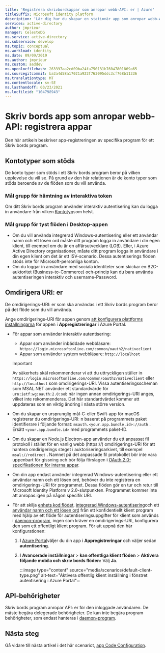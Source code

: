 ```yaml
---
title: 'Registrera skrivbordsappar som anropar webb-API: er | Azure'
titleSuffix: Microsoft identity platform
description: 'Lär dig hur du skapar en stationär app som anropar webb-API: er (app-registrering)'
services: active-directory
author: jmprieur
manager: CelesteDG
ms.service: active-directory
ms.subservice: develop
ms.topic: conceptual
ms.workload: identity
ms.date: 09/09/2019
ms.author: jmprieur
ms.custom: aaddev
ms.openlocfilehash: 263397aa2cd09ba24fa750131b76047801869a65
ms.sourcegitcommit: ba3a4d58a17021a922f763095ddc3cf768b11336
ms.translationtype: MT
ms.contentlocale: sv-SE
ms.lasthandoff: 03/23/2021
ms.locfileid: "104798943"
---
```

# <a name="desktop-app-that-calls-web-apis-app-registration"></a>Skriv bords app som anropar webb-API: registrera appar

Den här artikeln beskriver app-registreringen av specifika program för ett Skriv bords program.

## <a name="supported-account-types"></a>Kontotyper som stöds

De konto typer som stöds i ett Skriv bords program beror på vilken upplevelse du vill se. På grund av den här relationen är de konto typer som stöds beroende av de flöden som du vill använda.

### <a name="audience-for-interactive-token-acquisition"></a>Mål grupp för hämtning av interaktiva token

Om ditt Skriv bords program använder interaktiv autentisering kan du logga in användare från vilken [Kontotyp](quickstart-register-app.md)som helst.

### <a name="audience-for-desktop-app-silent-flows"></a>Mål grupp för tyst flöden i Desktop-appen

- Om du vill använda integrerad Windows-autentisering eller ett användar namn och ett lösen ord måste ditt program logga in användare i din egen klient, till exempel om du är en affärsutvecklare (LOB). Eller, i Azure Active Directory organisationer, måste ditt program logga in användare i din egen klient om det är ett ISV-scenario. Dessa autentiserings flöden stöds inte för Microsoft-personliga konton.
- Om du loggar in användare med sociala identiteter som skickar en B2C-auktoritet (Business-to-Commerce) och-princip kan du bara använda autentiseringen interaktiv och username-Password.

## <a name="redirect-uris"></a>Omdirigera URI: er

De omdirigerings-URI: er som ska användas i ett Skriv bords program beror på det flöde som du vill använda.

Ange omdirigerings-URI för appen genom [att konfigurera plattforms inställningarna](quickstart-register-app.md#add-a-redirect-uri) för appen i **Appregistreringar** i Azure Portal.

- För appar som använder interaktiv autentisering:
  - Appar som använder inbäddade webbläsare: `https://login.microsoftonline.com/common/oauth2/nativeclient`
  - Appar som använder system webbläsare: `http://localhost`

  > [!IMPORTANT]
  > Av säkerhets skäl rekommenderar vi att du uttryckligen ställer in `https://login.microsoftonline.com/common/oauth2/nativeclient` eller `http://localhost` som omdirigerings-URI. Vissa autentiseringsscheman som MSAL.NET använder ett standardvärde för `urn:ietf:wg:oauth:2.0:oob` när ingen annan omdirigerings-URI anges, vilket inte rekommenderas. Det här standardvärdet kommer att uppdateras som en viktig ändring i nästa större version.

- Om du skapar en ursprunglig mål-C-eller Swift-app för macOS registrerar du omdirigerings-URI: n baserat på programmets paket identifierare i följande format: `msauth.<your.app.bundle.id>://auth` . Ersätt `<your.app.bundle.id>` med programmets paket-ID.
- Om du skapar en Node.js Electron-app använder du ett anpassat fil protokoll i stället för en vanlig webb (https://) omdirigerings-URI för att hantera omdirigerings steget i auktoriseringsarkivet, till exempel `msal://redirect` . Namnet på det anpassade fil protokollet bör inte vara uppenbart för gissning och bör följa förslagen i [OAuth 2.0-specifikationen för interna appar](https://tools.ietf.org/html/rfc8252#section-7.1).
- Om din app endast använder integrerad Windows-autentisering eller ett användar namn och ett lösen ord, behöver du inte registrera en omdirigerings-URI för programmet. Dessa flöden gör en tur och retur till Microsoft Identity Platform v 2.0-slutpunkten. Programmet kommer inte att anropas igen på någon specifik URI.
- För att skilja [enhets kod flödet](scenario-desktop-acquire-token.md#device-code-flow), [integrerad Windows-autentisering](scenario-desktop-acquire-token.md#integrated-windows-authentication)och ett [användar namn och ett lösen ord](scenario-desktop-acquire-token.md#username-and-password) från ett konfidentiellt klient program med hjälp av ett flöde för autentiseringsuppgifter för klient som används i [daemon-program](scenario-daemon-overview.md), ingen som kräver en omdirigerings-URI, konfigurera den som ett offentligt klient program. För att uppnå den här konfigurationen:

    1. I <a href="https://portal.azure.com/" target="_blank">Azure Portal</a>väljer du din app i **Appregistreringar** och väljer sedan **autentisering**.
    1. I **Avancerade inställningar**  >  **kan offentliga klient flöden**  >  **Aktivera följande mobila och skriv bords flöden:** Välj **Ja**.

        :::image type="content" source="media/scenarios/default-client-type.png" alt-text="Aktivera offentlig klient inställning i fönstret autentisering i Azure Portal":::

## <a name="api-permissions"></a>API-behörigheter

Skriv bords program anropar API: er för den inloggade användaren. De måste begära delegerade behörigheter. De kan inte begära program behörigheter, som endast hanteras i [daemon-program](scenario-daemon-overview.md).

## <a name="next-steps"></a>Nästa steg

Gå vidare till nästa artikel i det här scenariot, [app Code Configuration](scenario-desktop-app-configuration.md).
